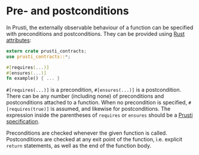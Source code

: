 # Pre- and postconditions

In Prusti, the externally observable behaviour of a function can be specified with preconditions and postconditions. They can be provided using [Rust attributes](https://doc.rust-lang.org/reference/attributes.html):

```rust
extern crate prusti_contracts;
use prusti_contracts::*;

#[requires(...)]
#[ensures(...)]
fn example() { ... }
```

`#[requires(...)]` is a precondition, `#[ensures(...)]` is a postcondition. There can be any number (including none) of preconditions and postconditions attached to a function. When no precondition is specified, `#[requires(true)]` is assumed, and likewise for postconditions. The expression inside the parentheses of `requires` or `ensures` should be a [Prusti specification](../syntax.md).

Preconditions are checked whenever the given function is called. Postconditions are checked at any exit point of the function, i.e. explicit `return` statements, as well as the end of the function body.
